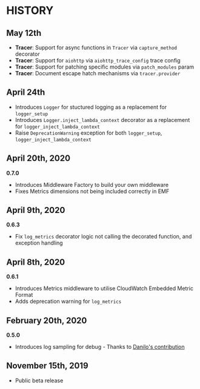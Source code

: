 # HISTORY 

## May 12th

* **Tracer**: Support for async functions in `Tracer` via `capture_method` decorator
* **Tracer**: Support for `aiohttp` via `aiohttp_trace_config` trace config
* **Tracer**: Support for patching specific modules via `patch_modules` param
* **Tracer**: Document escape hatch mechanisms via `tracer.provider`

## April 24th

* Introduces `Logger` for stuctured logging as a replacement for `logger_setup`
* Introduces `Logger.inject_lambda_context` decorator as a replacement for `logger_inject_lambda_context`
* Raise `DeprecationWarning` exception for both `logger_setup`, `logger_inject_lambda_context`

## April 20th, 2020

**0.7.0**

* Introduces Middleware Factory to build your own middleware
* Fixes Metrics dimensions not being included correctly in EMF

## April 9th, 2020

**0.6.3**

* Fix `log_metrics` decorator logic not calling the decorated function, and exception handling

## April 8th, 2020

**0.6.1**

* Introduces Metrics middleware to utilise CloudWatch Embedded Metric Format
* Adds deprecation warning for `log_metrics`

## February 20th, 2020

**0.5.0**

* Introduces log sampling for debug - Thanks to [Danilo's contribution](https://github.com/awslabs/aws-lambda-powertools/pull/7)

## November 15th, 2019 

* Public beta release

